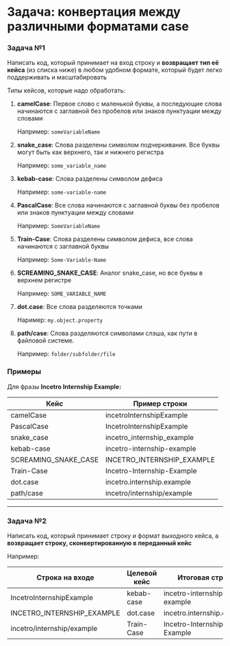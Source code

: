 # Задача: конвертация между различными форматами case

### Задача №1

Написать код, который принимает на вход строку и **возвращает тип её кейса** (из списка ниже) в любом удобном формате, который будет легко поддерживать и масштабировать

Типы кейсов, которые надо обработать:

1. **camelCase**: Первое слово с маленькой буквы, а последующие слова начинаются с заглавной без пробелов или знаков пунктуации между словами
    
    Например: `someVariableName`
    
2. **snake_case**: Слова разделены символом подчеркивания. Все буквы могут быть как верхнего, так и нижнего регистра
    
    Например: `some_variable_name`
    
3. **kebab-case**: Слова разделены символом дефиса
    
    Например: `some-variable-name`
    
4. **PascalCase**: Все слова начинаются с заглавной буквы без пробелов или знаков пунктуации между словами 
    
    Например: `SomeVariableName`
    
5. **Train-Case**: Слова разделены символом дефиса, все слова начинаются с заглавной буквы
    
    Например: `Some-Variable-Name`
    
6. **SCREAMING_SNAKE_CASE**: Аналог snake_case, но все буквы в верхнем регистре
    
    Например: `SOME_VARIABLE_NAME`
    
7. **dot.case**: Все слова разделяются точками
    
    Наример: `my.object.property`
    
8. **path/case**: Слова разделяются символами слэша, как пути в файловой системе.
    
    Например: `folder/subfolder/file`
    

### Примеры

Для фразы **Incetro Internship Example:**

| Кейс | Пример строки |
| --- | --- |
| camelCase | incetroInternshipExample |
| PascalCase | IncetroInternshipExample |
| snake_case | incetro_internship_example |
| kebab-case | incetro-internship-example |
| SCREAMING_SNAKE_CASE | INCETRO_INTERNSHIP_EXAMPLE |
| Train-Case | Incetro-Internship-Example |
| dot.case | incetro.internship.example |
| path/case | incetro/internship/example |

---

### Задача №2

Написать код, который принимает строку и формат выходного кейса, а **возвращает строку, сконвертированную в переданный кейс**

Например:

| Строка на входе | Целевой кейс | Итоговая строка |
| --- | --- | --- |
| IncetroInternshipExample | kebab-case | incetro-internship-example |
| INCETRO_INTERNSHIP_EXAMPLE | dot.case | incetro.internship.example |
| incetro/internship/example | Train-Case | Incetro-Internship-Example |
